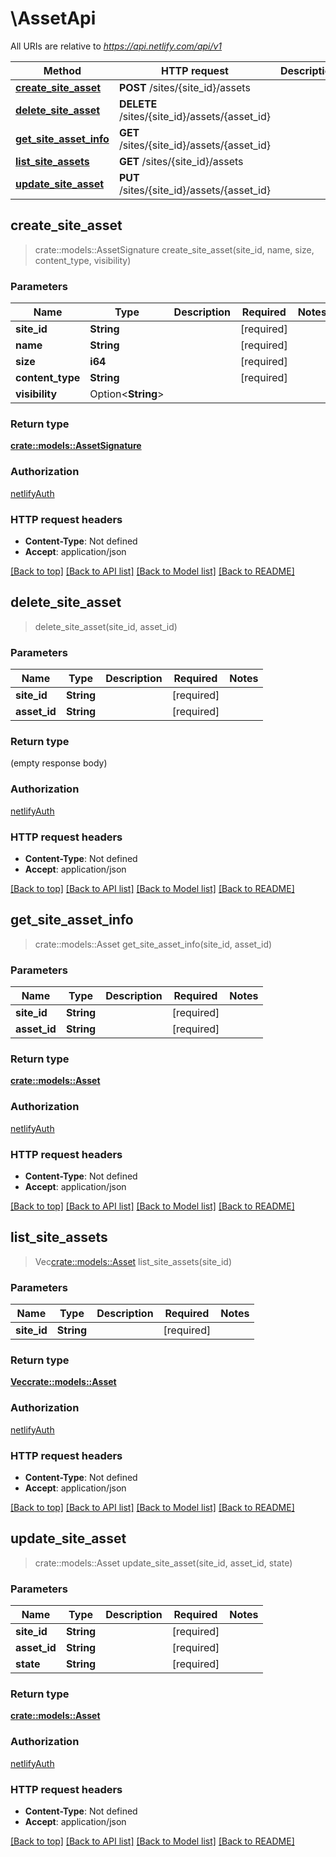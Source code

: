 # \AssetApi

All URIs are relative to *https://api.netlify.com/api/v1*

Method | HTTP request | Description
------------- | ------------- | -------------
[**create_site_asset**](AssetApi.md#create_site_asset) | **POST** /sites/{site_id}/assets | 
[**delete_site_asset**](AssetApi.md#delete_site_asset) | **DELETE** /sites/{site_id}/assets/{asset_id} | 
[**get_site_asset_info**](AssetApi.md#get_site_asset_info) | **GET** /sites/{site_id}/assets/{asset_id} | 
[**list_site_assets**](AssetApi.md#list_site_assets) | **GET** /sites/{site_id}/assets | 
[**update_site_asset**](AssetApi.md#update_site_asset) | **PUT** /sites/{site_id}/assets/{asset_id} | 



## create_site_asset

> crate::models::AssetSignature create_site_asset(site_id, name, size, content_type, visibility)


### Parameters


Name | Type | Description  | Required | Notes
------------- | ------------- | ------------- | ------------- | -------------
**site_id** | **String** |  | [required] |
**name** | **String** |  | [required] |
**size** | **i64** |  | [required] |
**content_type** | **String** |  | [required] |
**visibility** | Option<**String**> |  |  |

### Return type

[**crate::models::AssetSignature**](assetSignature.md)

### Authorization

[netlifyAuth](../README.md#netlifyAuth)

### HTTP request headers

- **Content-Type**: Not defined
- **Accept**: application/json

[[Back to top]](#) [[Back to API list]](../README.md#documentation-for-api-endpoints) [[Back to Model list]](../README.md#documentation-for-models) [[Back to README]](../README.md)


## delete_site_asset

> delete_site_asset(site_id, asset_id)


### Parameters


Name | Type | Description  | Required | Notes
------------- | ------------- | ------------- | ------------- | -------------
**site_id** | **String** |  | [required] |
**asset_id** | **String** |  | [required] |

### Return type

 (empty response body)

### Authorization

[netlifyAuth](../README.md#netlifyAuth)

### HTTP request headers

- **Content-Type**: Not defined
- **Accept**: application/json

[[Back to top]](#) [[Back to API list]](../README.md#documentation-for-api-endpoints) [[Back to Model list]](../README.md#documentation-for-models) [[Back to README]](../README.md)


## get_site_asset_info

> crate::models::Asset get_site_asset_info(site_id, asset_id)


### Parameters


Name | Type | Description  | Required | Notes
------------- | ------------- | ------------- | ------------- | -------------
**site_id** | **String** |  | [required] |
**asset_id** | **String** |  | [required] |

### Return type

[**crate::models::Asset**](asset.md)

### Authorization

[netlifyAuth](../README.md#netlifyAuth)

### HTTP request headers

- **Content-Type**: Not defined
- **Accept**: application/json

[[Back to top]](#) [[Back to API list]](../README.md#documentation-for-api-endpoints) [[Back to Model list]](../README.md#documentation-for-models) [[Back to README]](../README.md)


## list_site_assets

> Vec<crate::models::Asset> list_site_assets(site_id)


### Parameters


Name | Type | Description  | Required | Notes
------------- | ------------- | ------------- | ------------- | -------------
**site_id** | **String** |  | [required] |

### Return type

[**Vec<crate::models::Asset>**](asset.md)

### Authorization

[netlifyAuth](../README.md#netlifyAuth)

### HTTP request headers

- **Content-Type**: Not defined
- **Accept**: application/json

[[Back to top]](#) [[Back to API list]](../README.md#documentation-for-api-endpoints) [[Back to Model list]](../README.md#documentation-for-models) [[Back to README]](../README.md)


## update_site_asset

> crate::models::Asset update_site_asset(site_id, asset_id, state)


### Parameters


Name | Type | Description  | Required | Notes
------------- | ------------- | ------------- | ------------- | -------------
**site_id** | **String** |  | [required] |
**asset_id** | **String** |  | [required] |
**state** | **String** |  | [required] |

### Return type

[**crate::models::Asset**](asset.md)

### Authorization

[netlifyAuth](../README.md#netlifyAuth)

### HTTP request headers

- **Content-Type**: Not defined
- **Accept**: application/json

[[Back to top]](#) [[Back to API list]](../README.md#documentation-for-api-endpoints) [[Back to Model list]](../README.md#documentation-for-models) [[Back to README]](../README.md)


